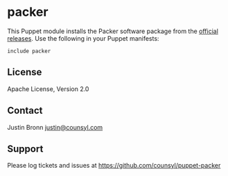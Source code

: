 packer
=======

This Puppet module installs the Packer software package from the
[official releases](http://www.packer.io/downloads.html).  Use the following
in your Puppet manifests:

```puppet
include packer
```

License
-------

Apache License, Version 2.0

Contact
-------

Justin Bronn <justin@counsyl.com>

Support
-------

Please log tickets and issues at https://github.com/counsyl/puppet-packer
